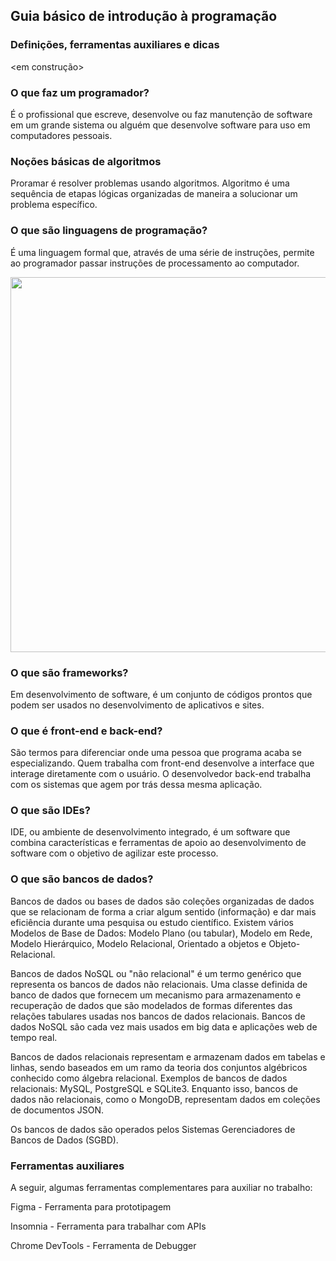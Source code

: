## Guia básico de introdução à programação
### Definições, ferramentas auxiliares e dicas
<em construção>

### O que faz um programador?
É o profissional que escreve, desenvolve ou faz manutenção de software em um grande sistema ou alguém que desenvolve software para uso em computadores pessoais.

### Noções básicas de algoritmos
Proramar é resolver problemas usando algoritmos. Algoritmo é uma sequência de etapas lógicas organizadas de maneira a solucionar um problema específico.

### O que são linguagens de programação?
É uma linguagem formal que, através de uma série de instruções, permite ao programador passar instruções de processamento ao computador.

<div align = "center">
<img src="https://user-images.githubusercontent.com/36556279/128284472-867902b0-840a-43e6-9513-364269d814bc.png" width = "600px" />
</div>

### O que são frameworks?
Em desenvolvimento de software, é um conjunto de códigos prontos que podem ser usados no desenvolvimento de aplicativos e sites.

### O que é front-end e back-end?
São termos para diferenciar onde uma pessoa que programa acaba se especializando. Quem trabalha com front-end desenvolve a interface que interage diretamente com o usuário. O desenvolvedor back-end trabalha com os sistemas que agem por trás dessa mesma aplicação.

### O que são IDEs?
IDE, ou ambiente de desenvolvimento integrado, é um software que combina características e ferramentas de apoio ao desenvolvimento de software com o objetivo de agilizar este processo.

### O que são bancos de dados?
Bancos de dados ou bases de dados são coleções organizadas de dados que se relacionam de forma a criar algum sentido (informação) e dar mais eficiência durante uma pesquisa ou estudo científico. Existem vários Modelos de Base de Dados: Modelo Plano (ou tabular), Modelo em Rede, Modelo Hierárquico, Modelo Relacional, Orientado a objetos e Objeto-Relacional. 

Bancos de dados NoSQL ou "não relacional" é um termo genérico que representa os bancos de dados não relacionais. Uma classe definida de banco de dados que fornecem um mecanismo para armazenamento e recuperação de dados que são modelados de formas diferentes das relações tabulares usadas nos bancos de dados relacionais. Bancos de dados NoSQL são cada vez mais usados em big data e aplicações web de tempo real. 

Bancos de dados relacionais representam e armazenam dados em tabelas e linhas, sendo baseados em um ramo da teoria dos conjuntos algébricos conhecido como álgebra relacional. Exemplos de bancos de dados relacionais: MySQL, PostgreSQL e SQLite3. Enquanto isso, bancos de dados não relacionais, como o MongoDB, representam dados em coleções de documentos JSON.

Os bancos de dados são operados pelos Sistemas Gerenciadores de Bancos de Dados (SGBD).

### Ferramentas auxiliares

A seguir, algumas ferramentas complementares para auxiliar no trabalho:

Figma - Ferramenta para prototipagem

Insomnia - Ferramenta para trabalhar com APIs

Chrome DevTools - Ferramenta de Debugger
